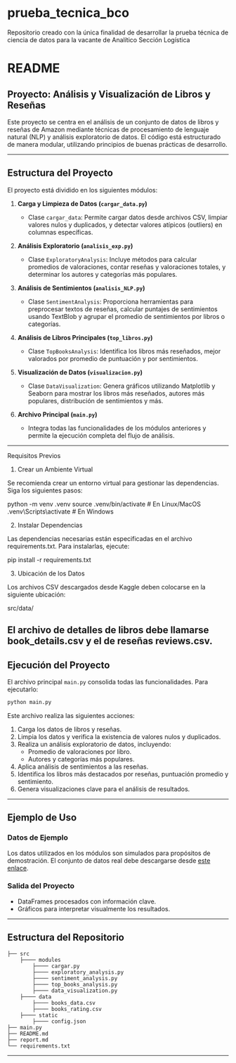 # prueba_tecnica_bco
Repositorio creado con la única finalidad de desarrollar la prueba técnica de ciencia de datos para la vacante de Analítico Sección Logística

# README

## Proyecto: Análisis y Visualización de Libros y Reseñas

Este proyecto se centra en el análisis de un conjunto de datos de libros y reseñas de Amazon mediante técnicas de procesamiento de lenguaje natural (NLP) y análisis exploratorio de datos. El código está estructurado de manera modular, utilizando principios de buenas prácticas de desarrollo.

---

## Estructura del Proyecto

El proyecto está dividido en los siguientes módulos:

1. **Carga y Limpieza de Datos (`cargar_data.py`)**
   - Clase `cargar_data`: Permite cargar datos desde archivos CSV, limpiar valores nulos y duplicados, y detectar valores atípicos (outliers) en columnas específicas.

2. **Análisis Exploratorio (`analisis_exp.py`)**
   - Clase `ExploratoryAnalysis`: Incluye métodos para calcular promedios de valoraciones, contar reseñas y valoraciones totales, y determinar los autores y categorías más populares.

3. **Análisis de Sentimientos (`analisis_NLP.py`)**
   - Clase `SentimentAnalysis`: Proporciona herramientas para preprocesar textos de reseñas, calcular puntajes de sentimientos usando TextBlob y agrupar el promedio de sentimientos por libros o categorías.

4. **Análisis de Libros Principales (`top_libros.py`)**
   - Clase `TopBooksAnalysis`: Identifica los libros más reseñados, mejor valorados por promedio de puntuación y por sentimientos.

5. **Visualización de Datos (`visualizacion.py`)**
   - Clase `DataVisualization`: Genera gráficos utilizando Matplotlib y Seaborn para mostrar los libros más reseñados, autores más populares, distribución de sentimientos y más.

6. **Archivo Principal (`main.py`)**
   - Integra todas las funcionalidades de los módulos anteriores y permite la ejecución completa del flujo de análisis.

---

Requisitos Previos

1. Crear un Ambiente Virtual

Se recomienda crear un entorno virtual para gestionar las dependencias. Siga los siguientes pasos:

python -m venv .venv
source .venv/bin/activate  # En Linux/MacOS
.venv\Scripts\activate    # En Windows

2. Instalar Dependencias

Las dependencias necesarias están especificadas en el archivo requirements.txt. Para instalarlas, ejecute:

pip install -r requirements.txt

3. Ubicación de los Datos

Los archivos CSV descargados desde Kaggle deben colocarse en la siguiente ubicación:

src/data/

El archivo de detalles de libros debe llamarse book_details.csv y el de reseñas reviews.csv.
---

## Ejecución del Proyecto

El archivo principal `main.py` consolida todas las funcionalidades. Para ejecutarlo:

```bash
python main.py
```

Este archivo realiza las siguientes acciones:

1. Carga los datos de libros y reseñas.
2. Limpia los datos y verifica la existencia de valores nulos y duplicados.
3. Realiza un análisis exploratorio de datos, incluyendo:
   - Promedio de valoraciones por libro.
   - Autores y categorías más populares.
4. Aplica análisis de sentimientos a las reseñas.
5. Identifica los libros más destacados por reseñas, puntuación promedio y sentimiento.
6. Genera visualizaciones clave para el análisis de resultados.

---

## Ejemplo de Uso

### Datos de Ejemplo
Los datos utilizados en los módulos son simulados para propósitos de demostración. El conjunto de datos real debe descargarse desde [este enlace](https://www.kaggle.com/datasets/mohamedbakhet/amazon-books-reviews).

### Salida del Proyecto
- DataFrames procesados con información clave.
- Gráficos para interpretar visualmente los resultados.

---

## Estructura del Repositorio

```
├── src
    ├──── modules
        ├──── cargar.py
        ├──── exploratory_analysis.py
        ├──── sentiment_analysis.py
        ├──── top_books_analysis.py
        ├──── data_visualization.py
    ├──── data
        ├──── books_data.csv
        ├──── books_rating.csv
    ├──── static
        ├──── config.json         
├── main.py
├── README.md
├── report.md
└── requirements.txt
```

---